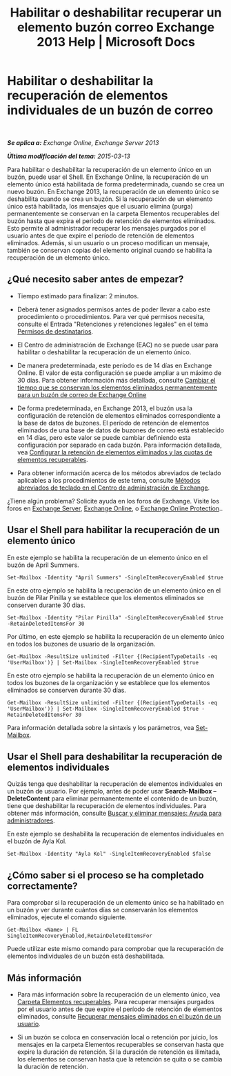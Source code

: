 ﻿---
title: 'Habilitar o deshabilitar recuperar un elemento buzón correo Exchange 2013 Help | Microsoft Docs'
TOCTitle: Habilitar o deshabilitar la recuperación de elementos individuales de un buzón de correo
ms:assetid: 2e7f1bcd-8395-45ad-86ce-22868bd46af0
ms:mtpsurl: https://technet.microsoft.com/es-es/library/Ee633460(v=EXCHG.150)
ms:contentKeyID: 54652407
ms.date: 04/23/2018
mtps_version: v=EXCHG.150
ms.translationtype: HT
---

# Habilitar o deshabilitar la recuperación de elementos individuales de un buzón de correo

 

_**Se aplica a:** Exchange Online, Exchange Server 2013_

_**Última modificación del tema:** 2015-03-13_

Para habilitar o deshabilitar la recuperación de un elemento único en un buzón, puede usar el Shell. En Exchange Online, la recuperación de un elemento único está habilitada de forma predeterminada, cuando se crea un nuevo buzón. En Exchange 2013, la recuperación de un elemento único se deshabilita cuando se crea un buzón. Si la recuperación de un elemento único está habilitada, los mensajes que el usuario elimina (purga) permanentemente se conservan en la carpeta Elementos recuperables del buzón hasta que expira el período de retención de elementos eliminados. Esto permite al administrador recuperar los mensajes purgados por el usuario antes de que expire el período de retención de elementos eliminados. Además, si un usuario o un proceso modifican un mensaje, también se conservan copias del elemento original cuando se habilita la recuperación de un elemento único.

## ¿Qué necesito saber antes de empezar?

  - Tiempo estimado para finalizar: 2 minutos.

  - Deberá tener asignados permisos antes de poder llevar a cabo este procedimiento o procedimientos. Para ver qué permisos necesita, consulte el Entrada "Retenciones y retenciones legales" en el tema [Permisos de destinatarios](recipients-permissions-exchange-2013-help.md).

  - El Centro de administración de Exchange (EAC) no se puede usar para habilitar o deshabilitar la recuperación de un elemento único.

  - De manera predeterminada, este período es de 14 días en Exchange Online. El valor de esta configuración se puede ampliar a un máximo de 30 días. Para obtener información más detallada, consulte [Cambiar el tiempo que se conservan los elementos eliminados permanentemente para un buzón de correo de Exchange Online](https://technet.microsoft.com/es-es/library/dn163584\(v=exchg.150\))

  - De forma predeterminada, en Exchange 2013, el buzón usa la configuración de retención de elementos eliminados correspondiente a la base de datos de buzones. El período de retención de elementos eliminados de una base de datos de buzones de correo está establecido en 14 días, pero este valor se puede cambiar definiendo esta configuración por separado en cada buzón. Para información detallada, vea [Configurar la retención de elementos eliminados y las cuotas de elementos recuperables](configure-deleted-item-retention-and-recoverable-items-quotas-exchange-2013-help.md).

  - Para obtener información acerca de los métodos abreviados de teclado aplicables a los procedimientos de este tema, consulte [Métodos abreviados de teclado en el Centro de administración de Exchange](keyboard-shortcuts-in-the-exchange-admin-center-exchange-online-protection-help.md).

¿Tiene algún problema? Solicite ayuda en los foros de Exchange. Visite los foros en [Exchange Server](https://go.microsoft.com/fwlink/p/?linkid=60612), [Exchange Online](https://go.microsoft.com/fwlink/p/?linkid=267542), o [Exchange Online Protection](https://go.microsoft.com/fwlink/p/?linkid=285351)..

## Usar el Shell para habilitar la recuperación de un elemento único

En este ejemplo se habilita la recuperación de un elemento único en el buzón de April Summers.

    Set-Mailbox -Identity "April Summers" -SingleItemRecoveryEnabled $true

En este otro ejemplo se habilita la recuperación de un elemento único en el buzón de Pilar Pinilla y se establece que los elementos eliminados se conserven durante 30 días.

    Set-Mailbox -Identity "Pilar Pinilla" -SingleItemRecoveryEnabled $true -RetainDeletedItemsFor 30

Por último, en este ejemplo se habilita la recuperación de un elemento único en todos los buzones de usuario de la organización.

    Get-Mailbox -ResultSize unlimited -Filter {(RecipientTypeDetails -eq 'UserMailbox')} | Set-Mailbox -SingleItemRecoveryEnabled $true

En este otro ejemplo se habilita la recuperación de un elemento único en todos los buzones de la organización y se establece que los elementos eliminados se conserven durante 30 días.

    Get-Mailbox -ResultSize unlimited -Filter {(RecipientTypeDetails -eq 'UserMailbox')} | Set-Mailbox -SingleItemRecoveryEnabled $true -RetainDeletedItemsFor 30

Para información detallada sobre la sintaxis y los parámetros, vea [Set-Mailbox](https://technet.microsoft.com/es-es/library/bb123981\(v=exchg.150\)).

## Usar el Shell para deshabilitar la recuperación de elementos individuales

Quizás tenga que deshabilitar la recuperación de elementos individuales en un buzón de usuario. Por ejemplo, antes de poder usar **Search-Mailbox – DeleteContent** para eliminar permanentemente el contenido de un buzón, tiene que deshabilitar la recuperación de elementos individuales. Para obtener más información, consulte [Buscar y eliminar mensajes: Ayuda para administradores](search-for-and-delete-messages-admin-help-exchange-2013-help.md).

En este ejemplo se deshabilita la recuperación de elementos individuales en el buzón de Ayla Kol.

    Set-Mailbox -Identity "Ayla Kol" -SingleItemRecoveryEnabled $false

## ¿Cómo saber si el proceso se ha completado correctamente?

Para comprobar si la recuperación de un elemento único se ha habilitado en un buzón y ver durante cuántos días se conservarán los elementos eliminados, ejecute el comando siguiente.

    Get-Mailbox <Name> | FL SingleItemRecoveryEnabled,RetainDeletedItemsFor

Puede utilizar este mismo comando para comprobar que la recuperación de elementos individuales de un buzón está deshabilitada.

## Más información

  - Para más información sobre la recuperación de un elemento único, vea [Carpeta Elementos recuperables](recoverable-items-folder-exchange-2013-help.md). Para recuperar mensajes purgados por el usuario antes de que expire el período de retención de elementos eliminados, consulte [Recuperar mensajes eliminados en el buzón de un usuario](recover-deleted-messages-in-a-user-s-mailbox-exchange-2013-help.md).

  - Si un buzón se coloca en conservación local o retención por juicio, los mensajes en la carpeta Elementos recuperables se conservan hasta que expire la duración de retención. Si la duración de retención es ilimitada, los elementos se conservan hasta que la retención se quita o se cambia la duración de retención.

